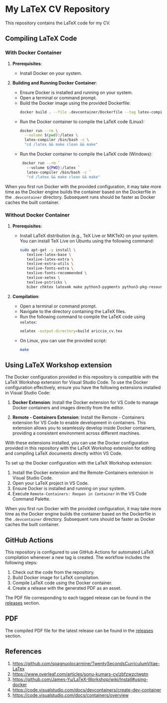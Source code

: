 # My LaTeX CV Repository

This repository contains the LaTeX code for my CV.

## Compiling LaTeX Code

### With Docker Container

1. **Prerequisites**:
   - Install Docker on your system.

2. **Building and Running Docker Container**:
   - Ensure Docker is installed and running on your system.
   - Open a terminal or command prompt.
   - Build the Docker image using the provided Dockerfile:
     ```bash
     docker build . --file .devcontainer/Dockerfile --tag latex-compiler
     ```
   - Run the Docker container to compile the LaTeX code (Linux):
     ```bash
     docker run --rm \
       --volume $(pwd):/latex \
       latex-compiler /bin/bash -c \
       "cd /latex && make clean && make"
     ```
   - Run the Docker container to compile the LaTeX code (Windows):
     ```bash
      docker run --rm `
        --volume ${PWD}:/latex `
        latex-compiler /bin/bash -c `
        "cd /latex && make clean && make"
     ```

When you first run Docker with the provided configuration, it may take more time as the Docker engine builds the container based on the Dockerfile in the `.devcontainer` directory. Subsequent runs should be faster as Docker caches the built container.

### Without Docker Container

1. **Prerequisites**:
   - Install LaTeX distribution (e.g., TeX Live or MiKTeX) on your system. You can install TeX Live on Ubuntu using the following command:
     ```bash
     sudo apt-get -y install \
        texlive-latex-base \
        texlive-latex-extra \
        texlive-extra-utils \
        texlive-fonts-extra \
        texlive-fonts-recommended \
        texlive-xetex \
        texlive-pstricks \
        biber chktex latexmk make python3-pygments python3-pkg-resources
     ```

2. **Compilation**:
   - Open a terminal or command prompt.
   - Navigate to the directory containing the LaTeX files.
   - Run the following command to compile the LaTeX code using `xelatex`:
     ```bash
     xelatex -output-directory=build ariccio_cv.tex
     ```
   - On Linux, you can use the provided script:
     ```bash
     make
     ```

## Using LaTeX Workshop extension

The Docker configuration provided in this repository is compatible with the LaTeX Workshop extension for Visual Studio Code. To use the Docker configuration effectively, ensure you have the following extensions installed in Visual Studio Code:

1. **Docker Extension**: Install the Docker extension for VS Code to manage Docker containers and images directly from the editor.

2. **Remote - Containers Extension**: Install the Remote - Containers extension for VS Code to enable development in containers. This extension allows you to seamlessly develop inside Docker containers, providing a consistent environment across different machines.

With these extensions installed, you can use the Docker configuration provided in this repository with the LaTeX Workshop extension for editing and compiling LaTeX documents directly within VS Code.

To set up the Docker configuration with the LaTeX Workshop extension:
1. Install the Docker extension and the Remote-Containers extension in Visual Studio Code.
2. Open your LaTeX project in VS Code.
3. Ensure Docker is installed and running on your system.
4. Execute `Remote-Containers: Reopen in Container` in the VS Code Command Palette.

When you first run Docker with the provided configuration, it may take more time as the Docker engine builds the container based on the Dockerfile in the `.devcontainer` directory. Subsequent runs should be faster as Docker caches the built container.

## GitHub Actions

This repository is configured to use GitHub Actions for automated LaTeX compilation whenever a new tag is created. The workflow includes the following steps:
1. Check out the code from the repository.
2. Build Docker image for LaTeX compilation.
3. Compile LaTeX code using the Docker container.
4. Create a release with the generated PDF as an asset.

The PDF file corresponding to each tagged release can be found in the [releases](../../releases) section.

## PDF

The compiled PDF file for the latest release can be found in the [releases](../../releases) section.

## References

1. <https://github.com/spagnuolocarmine/TwentySecondsCurriculumVitae-LaTex>
2. <https://www.overleaf.com/articles/sonu-kumars-cv/zbfzwzctwptn>
3. <https://github.com/James-Yu/LaTeX-Workshop/wiki/Install#using-docker>
4. <https://code.visualstudio.com/docs/devcontainers/create-dev-container>
5. <https://code.visualstudio.com/docs/containers/overview>
